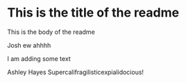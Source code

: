 # This is the title of the readme

This is the body of the readme

Josh ew ahhhh

I am adding some text

Ashley Hayes Supercalifragilisticexpialidocious!

